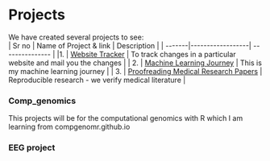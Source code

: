 # Projects

We have created several projects to see: <br>
| Sr no | Name of Project & link | Description |
| -------|------------------| --------------- |
|1. |  [Website Tracker](website_tracker/) | To track changes in a particular website and mail you the changes | 
| 2. | [Machine Learning Journey](ML/) | This is my machine learning journey |
| 3. | [Proofreading Medical Research Papers](rr/) | Reproducible research - we verify medical literature |

### Comp_genomics
This projects will be for the computational genomics with R which I am learning from compgenomr.github.io


### EEG project